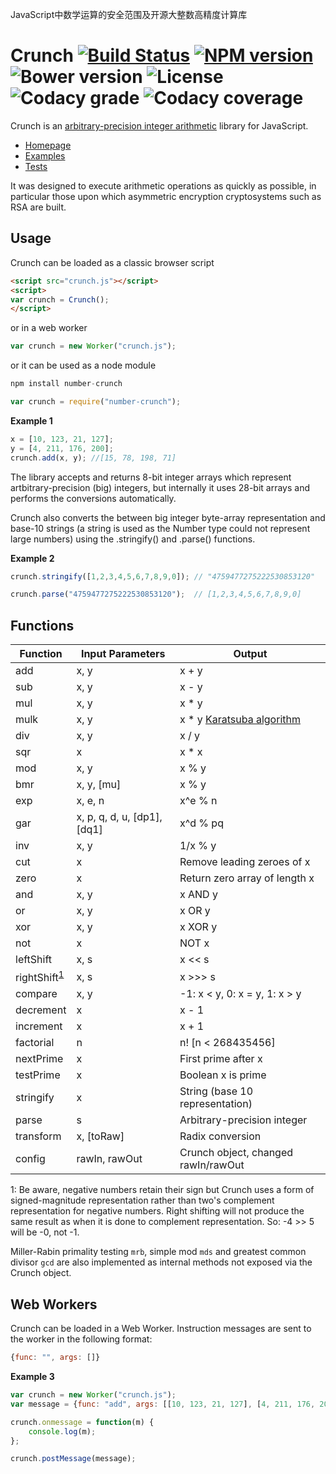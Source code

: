 JavaScript中数学运算的安全范围及开源大整数高精度计算库

Crunch [![Build Status](https://img.shields.io/travis/vukicevic/crunch.svg?style=flat-square)](https://semaphoreci.com/vukicevic/crunch) [![NPM version](https://img.shields.io/npm/v/number-crunch.svg?style=flat-square)](https://www.npmjs.com/package/number-crunch) ![Bower version](https://img.shields.io/bower/v/crunch.svg?style=flat-square) ![License](https://img.shields.io/npm/l/number-crunch.svg?style=flat-square) ![Codacy grade](https://img.shields.io/codacy/grade/65c85b83e68d4caba427222b4812a838.svg?style=flat-square) ![Codacy coverage](https://img.shields.io/codacy/coverage/65c85b83e68d4caba427222b4812a838.svg?style=flat-square)
======
Crunch is an [arbitrary-precision integer arithmetic](http://en.wikipedia.org/wiki/Arbitrary-precision_arithmetic) library for JavaScript.

* [Homepage](http://crunch.js.org/)
* [Examples](http://crunch.js.org/examples/)
* [Tests](http://crunch.js.org/tests/)

It was designed to execute arithmetic operations as quickly as possible, in particular those upon which asymmetric encryption cryptosystems such as RSA are built.

Usage
-----
Crunch can be loaded as a classic browser script

```html
<script src="crunch.js"></script>
<script>
var crunch = Crunch();
</script>
```

or in a web worker

```javascript
var crunch = new Worker("crunch.js");
```

or it can be used as a node module

```javascript
npm install number-crunch
```

```javascript
var crunch = require("number-crunch");
```

**Example 1**
```javascript
x = [10, 123, 21, 127];
y = [4, 211, 176, 200];
crunch.add(x, y); //[15, 78, 198, 71]
```

The library accepts and returns 8-bit integer arrays which represent artbitrary-precision (big) integers, but internally it uses 28-bit arrays and performs the conversions automatically.

Crunch also converts the between big integer byte-array representation and base-10 strings (a string is used as the Number type could not represent large numbers) using the .stringify() and .parse() functions.


**Example 2**
```javascript
crunch.stringify([1,2,3,4,5,6,7,8,9,0]); // "4759477275222530853120"

crunch.parse("4759477275222530853120");  // [1,2,3,4,5,6,7,8,9,0]
```


Functions
----

Function | Input Parameters | Output
--- | --- | ---
add | x, y | x + y
sub | x, y | x - y
mul | x, y | x * y
mulk | x, y | x * y [Karatsuba algorithm](https://en.wikipedia.org/wiki/Karatsuba_algorithm)
div | x, y | x / y
sqr | x | x * x
mod | x, y | x % y
bmr | x, y, [mu] | x % y
exp | x, e, n | x^e % n
gar | x, p, q, d, u, [dp1], [dq1] | x^d % pq
inv | x, y | 1/x % y
cut | x | Remove leading zeroes of x
zero | x | Return zero array of length x
and | x, y | x AND y
or | x, y | x OR y
xor | x, y | x XOR y
not | x | NOT x
leftShift | x, s | x << s
rightShift<sup>[1](#footnote1)</sup> | x, s | x >>> s
compare | x, y | -1: x < y, 0: x = y, 1: x > y
decrement | x | x - 1
increment | x | x + 1
factorial | n | n! [n < 268435456]
nextPrime | x | First prime after x
testPrime | x | Boolean x is prime
stringify | x | String (base 10 representation)
parse | s | Arbitrary-precision integer
transform | x, [toRaw] | Radix conversion
config | rawIn, rawOut | Crunch object, changed rawIn/rawOut

<a name="footnote1">1</a>: Be aware, negative numbers retain their sign but Crunch uses a form of signed-magnitude representation rather than two's complement representation for negative numbers. Right shifting will not produce the same result as when it is done to complement representation. So: -4 >> 5 will be -0, not -1.

Miller-Rabin primality testing `mrb`, simple mod `mds` and greatest common divisor `gcd` are also implemented as internal methods not exposed via the Crunch object.

Web Workers
----

Crunch can be loaded in a Web Worker. Instruction messages are sent to the worker in the following format:

```javascript
{func: "", args: []}
```

**Example 3**

```javascript
var crunch = new Worker("crunch.js");
var message = {func: "add", args: [[10, 123, 21, 127], [4, 211, 176, 200]]};

crunch.onmessage = function(m) {
	console.log(m);
};

crunch.postMessage(message);
```
